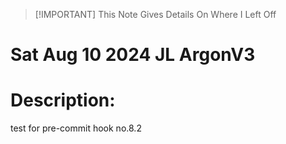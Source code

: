 > [!IMPORTANT] This Note Gives Details On Where I Left Off

 # Sat Aug 10 2024 JL ArgonV3 

 # Description: 

 test for pre-commit hook no.8.2
